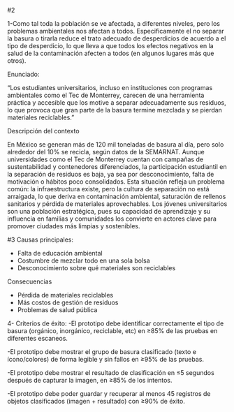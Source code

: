 #2

1-Como tal toda la población se ve afectada, a diferentes niveles, pero los problemas ambientales nos afectan a todos. Especificamente el no separar la basura o tirarla reduce el trato adecuado de desperdicios de acuerdo a el tipo de desperdicio, lo que lleva a que todos los efectos negativos en la salud de la contaminación afecten a todos (en algunos lugares más que otros).
  
Enunciado:

“Los estudiantes universitarios, incluso en instituciones con programas ambientales como el Tec de Monterrey, carecen de una herramienta práctica y accesible que los motive a separar adecuadamente sus residuos, lo que provoca que gran parte de la basura termine mezclada y se pierdan materiales reciclables.”

Descripción del contexto

En México se generan más de 120 mil toneladas de basura al día, pero solo alrededor del 10% se recicla, según datos de la SEMARNAT. Aunque universidades como el Tec de Monterrey cuentan con campañas de sustentabilidad y contenedores diferenciados, la participación estudiantil en la separación de residuos es baja, ya sea por desconocimiento, falta de motivación o hábitos poco consolidados. Esta situación refleja un problema común: la infraestructura existe, pero la cultura de separación no está arraigada, lo que deriva en contaminación ambiental, saturación de rellenos sanitarios y pérdida de materiales aprovechables. Los jóvenes universitarios son una población estratégica, pues su capacidad de aprendizaje y su influencia en familias y comunidades los convierte en actores clave para promover ciudades más limpias y sostenibles.  

#3
Causas principales: 

- Falta de educación ambiental
- Costumbre de mezclar todo en una sola bolsa
- Desconocimiento sobre qué materiales son reciclables

Consecuencias

- Pérdida de materiales reciclables
- Más costos de gestión de residuos
- Problemas de salud pública

4- Criterios de éxito:
-El prototipo debe identificar correctamente el tipo de basura (orgánico, inorgánico, reciclable, etc) en ≥85% de las pruebas en diferentes escaneos.

-El prototipo debe mostrar el grupo de basura clasificado (texto e ícono/colores) de forma legible y sin fallos en ≥95% de las pruebas.

-El prototipo debe mostrar el resultado de clasificación en ≤5 segundos después de capturar la imagen, en ≥85% de los intentos.

-El prototipo debe poder guardar y recuperar al menos 45 registros de objetos clasificados (imagen + resultado) con ≥90% de éxito.

